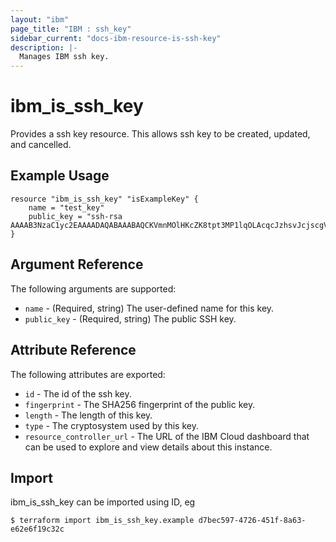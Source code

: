 ```yaml
---
layout: "ibm"
page_title: "IBM : ssh_key"
sidebar_current: "docs-ibm-resource-is-ssh-key"
description: |-
  Manages IBM ssh key.
---
```


# ibm\_is_ssh_key

Provides a ssh key resource. This allows ssh key to be created, updated, and cancelled.


## Example Usage

```hcl
resource "ibm_is_ssh_key" "isExampleKey" {
	name = "test_key"
	public_key = "ssh-rsa AAAAB3NzaC1yc2EAAAADAQABAAABAQCKVmnMOlHKcZK8tpt3MP1lqOLAcqcJzhsvJcjscgVERRN7/9484SOBJ3HSKxxNG5JN8owAjy5f9yYwcUg+JaUVuytn5Pv3aeYROHGGg+5G346xaq3DAwX6Y5ykr2fvjObgncQBnuU5KHWCECO/4h8uWuwh/kfniXPVjFToc+gnkqA+3RKpAecZhFXwfalQ9mMuYGFxn+fwn8cYEApsJbsEmb0iJwPiZ5hjFC8wREuiTlhPHDgkBLOiycd20op2nXzDbHfCHInquEe/gYxEitALONxm0swBOwJZwlTDOB7C6y2dzlrtxr1L59m7pCkWI4EtTRLvleehBoj3u7jB4usR"
}
```

## Argument Reference

The following arguments are supported:

* `name` - (Required, string) The user-defined name for this key.
* `public_key` - (Required, string) The public SSH key.

## Attribute Reference

The following attributes are exported:

* `id` - The id of the ssh key.
* `fingerprint` -  The SHA256 fingerprint of the public key.
* `length` - The length of this key.
* `type` - The cryptosystem used by this key.
* `resource_controller_url` - The URL of the IBM Cloud dashboard that can be used to explore and view details about this instance.


## Import

ibm_is_ssh_key can be imported using ID, eg

```
$ terraform import ibm_is_ssh_key.example d7bec597-4726-451f-8a63-e62e6f19c32c
```
